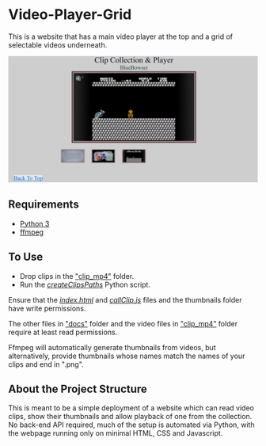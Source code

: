 # Video-Player-Grid
This is a website that has a main video player at the top and a grid of selectable videos underneath.

![Preview screenshot of website](docs/preview.png)

## Requirements

* [Python 3](https://www.python.org/downloads/)
* [ffmpeg](https://ffmpeg.org/download.html)

## To Use

* Drop clips in the ["clip_mp4"](clip_mp4/) folder.
* Run the [*createClipsPaths*](createClipsPaths.py) Python script.

Ensure that the [*index.html*](index.html) and [*callClip.js*](docs/callClip.js) files and the thumbnails folder have write permissions.

The other files in ["docs"](docs/) folder and the video files in ["clip_mp4"](clip_mp4/) folder require at least read permissions.

Ffmpeg will automatically generate thumbnails from videos, but alternatively, provide thumbnails whose names match the names of your clips and end in ".png".

## About the Project Structure

This is meant to be a simple deployment of a website which can read video clips, show their thumbnails and allow playback of one from the collection. No back-end API required, much of the setup is automated via Python, with the webpage running only on minimal HTML, CSS and Javascript.
